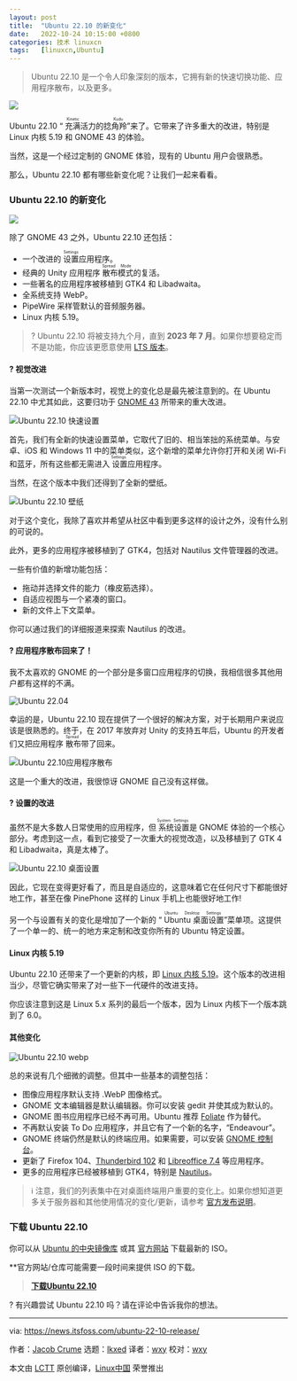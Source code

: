 ```yaml
---
layout: post
title:	"Ubuntu 22.10 的新变化"
date:	2022-10-24 10:15:00 +0800 
categories:	技术 linuxcn 
tags:	[linuxcn,Ubuntu]
---
```




> 
> Ubuntu 22.10 是一个令人印象深刻的版本，它拥有新的快速切换功能、应用程序散布，以及更多。
> 
> 
> 


![](/Asserts/Images//attachment/album/202210/24/101545l1jae18e1881ee19.jpg)


Ubuntu 22.10 “<ruby> 充满活力的捻角羚 <rt>  Kinetic Kudu </rt></ruby>”来了。它带来了许多重大的改进，特别是 Linux 内核 5.19 和 GNOME 43 的体验。


当然，这是一个经过定制的 GNOME 体验，现有的 Ubuntu 用户会很熟悉。


那么，Ubuntu 22.10 都有哪些新变化呢？让我们一起来看看。


### Ubuntu 22.10 的新变化


![](/Asserts/Images//attachment/album/202210/24/101728szlffo27na00z2uw.png)


除了 GNOME 43 之外，Ubuntu 22.10 还包括：


* 一个改进的 <ruby> 设置 <rt>  Settings </rt></ruby> 应用程序。
* 经典的 Unity 应用程序<ruby> 散布模式 <rt>  Spread Mode </rt></ruby>的复活。
* 一些著名的应用程序被移植到 GTK4 和 Libadwaita。
* 全系统支持 WebP。
* PipeWire 采样管默认的音频服务器。
* Linux 内核 5.19。



> 
> ? Ubuntu 22.10 将被支持九个月，直到 **2023 年 7 月**。如果你想要稳定而不是功能，你应该更愿意使用 [LTS 版本](https://itsfoss.com/long-term-support-lts/)。
> 
> 
> 


#### ? 视觉改进


当第一次测试一个新版本时，视觉上的变化总是最先被注意到的。在 Ubuntu 22.10 中尤其如此，这要归功于 [GNOME 43](https://news.itsfoss.com/gnome-43-release/) 所带来的重大改进。


![Ubuntu 22.10 快速设置](/Asserts/Images//attachment/album/202210/24/101551b7tjz87sdndty7ey.jpg)


首先，我们有全新的快速设置菜单，它取代了旧的、相当笨拙的系统菜单。与安卓、iOS 和 Windows 11 中的菜单类似，这个新增的菜单允许你打开和关闭 Wi-Fi 和蓝牙，所有这些都无需进入<ruby> 设置 <rt>  Settings </rt></ruby>应用程序。


当然，在这个版本中我们还得到了全新的壁纸。


![Ubuntu 22.10 壁纸](/Asserts/Images//attachment/album/202210/24/101551xyyz00su9yjjy6yt.png)


对于这个变化，我除了喜欢并希望从社区中看到更多这样的设计之外，没有什么别的可说的。


此外，更多的应用程序被移植到了 GTK4，包括对 Nautilus 文件管理器的改进。


一些有价值的新增功能包括：


* 拖动并选择文件的能力（橡皮筋选择）。
* 自适应视图与一个紧凑的窗口。
* 新的文件上下文菜单。


你可以通过我们的详细报道来探索 Nautilus 的改进。


#### ? 应用程序散布回来了！


我不太喜欢的 GNOME 的一个部分是多窗口应用程序的切换，我相信很多其他用户都有这样的不满。


![Ubuntu 22.04](/Asserts/Images//attachment/album/202210/24/101711on8np2580n2nxu2z.png)


幸运的是，Ubuntu 22.10 现在提供了一个很好的解决方案，对于长期用户来说应该是很熟悉的。终于，在 2017 年放弃对 Unity 的支持五年后，Ubuntu 的开发者们又把应用程序<ruby> 散布 <rt>  Spread </rt></ruby>带了回来。


![Ubuntu 22.10应用程序散布](/Asserts/Images//attachment/album/202210/24/101551vf80rrred7zd2h3n.jpg)


这是一个重大的改进，我很惊讶 GNOME 自己没有这样做。


#### ?️ 设置的改进


虽然不是大多数人日常使用的应用程序，但<ruby> 系统设置 <rt>  System Settings </rt></ruby>是 GNOME 体验的一个核心部分。考虑到这一点，看到它接受了一次重大的视觉改造，以及移植到了 GTK 4 和 Libadwaita，真是太棒了。


![Ubuntu 22.10 桌面设置](/Asserts/Images//attachment/album/202210/24/101552qmbolnwm3fy0t433.png)


因此，它现在变得更好看了，而且是自适应的，这意味着它在任何尺寸下都能很好地工作，甚至在像 PinePhone 这样的 Linux 手机上也能很好地工作!


另一个与设置有关的变化是增加了一个新的 “<ruby> Ubuntu 桌面设置 <rt>  Ubuntu Desktop Settings </rt></ruby>”菜单项。这提供了一个单一的、统一的地方来定制和改变你所有的 Ubuntu 特定设置。


#### Linux 内核 5.19


Ubuntu 22.10 还带来了一个更新的内核，即 [Linux 内核 5.19](https://news.itsfoss.com/linux-kernel-5-19-release/)。这个版本的改进相当少，尽管它确实带来了对一些下一代硬件的改进支持。


你应该注意到这是 Linux 5.x 系列的最后一个版本，因为 Linux 内核下一个版本跳到了 6.0。


#### 其他变化


![Ubuntu 22.10 webp](/Asserts/Images//attachment/album/202210/24/101553g0kt6w0nnyxx2u5y.png)


总的来说有几个细微的调整。但其中一些基本的调整包括：


* 图像应用程序默认支持 .WebP 图像格式。
* GNOME 文本编辑器是默认编辑器。你可以安装 gedit 并使其成为默认的。
* GNOME 图书应用程序已经不再可用。Ubuntu 推荐 [Foliate](https://itsfoss.com/foliate-ebook-viewer/) 作为替代。
* 不再默认安装 To Do 应用程序，并且它有了一个新的名字，“Endeavour”。
* GNOME 终端仍然是默认的终端应用。如果需要，可以安装 [GNOME 控制台](https://itsfoss.com/gnome-console/)。
* 更新了 Firefox 104、[Thunderbird 102](https://news.itsfoss.com/thunderbird-102-release/) 和 [Libreoffice 7.4](https://news.itsfoss.com/libreoffice-7-4-release/) 等应用程序。
* 更多的应用程序已经被移植到 GTK4，特别是 [Nautilus](https://news.itsfoss.com/gnome-files-43/)。



> 
> ℹ️ 注意，我们的列表集中在对桌面终端用户重要的变化上。如果你想知道更多关于服务器和其他使用情况的变化/更新，请参考 [官方发布说明](https://discourse.ubuntu.com/t/kinetic-kudu-release-notes/27976)。
> 
> 
> 


### 下载 Ubuntu 22.10


你可以从 [Ubuntu 的中央镜像库](https://cdimage.ubuntu.com/ubuntu/releases/22.10/release/) 或其 [官方网站](https://ubuntu.com/download/desktop) 下载最新的 ISO。


\*\*官方网站/仓库可能需要一段时间来提供 ISO 的下载。



> 
> **[下载Ubuntu 22.10](https://ubuntu.com/download/desktop)**
> 
> 
> 


? 有兴趣尝试 Ubuntu 22.10 吗？请在评论中告诉我你的想法。




---


via: <https://news.itsfoss.com/ubuntu-22-10-release/>


作者：[Jacob Crume](https://news.itsfoss.com/author/jacob/) 选题：[lkxed](https://github.com/lkxed) 译者：[wxy](https://github.com/wxy) 校对：[wxy](https://github.com/wxy)


本文由 [LCTT](https://github.com/LCTT/TranslateProject) 原创编译，[Linux中国](https://linux.cn/) 荣誉推出
